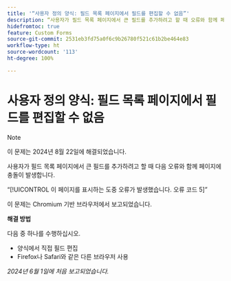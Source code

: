 ```yaml
---
title: '“사용자 정의 양식: 필드 목록 페이지에서 필드를 편집할 수 없음”'
description: “사용자가 필드 목록 페이지에서 큰 필드를 추가하려고 할 때 오류와 함께 페이지에 충돌이 발생합니다. 해결 방법을 사용할 수 있습니다.”
hidefromtoc: true
feature: Custom Forms
source-git-commit: 2531eb3fd75a0f6c9b26780f521c61b2be464e83
workflow-type: ht
source-wordcount: '113'
ht-degree: 100%

---
```



# 사용자 정의 양식: 필드 목록 페이지에서 필드를 편집할 수 없음

>[!NOTE]
>
>이 문제는 2024년 8월 22일에 해결되었습니다.

사용자가 필드 목록 페이지에서 큰 필드를 추가하려고 할 때 다음 오류와 함께 페이지에 충돌이 발생합니다.

“[!UICONTROL 이 페이지를 표시하는 도중 오류가 발생했습니다. 오류 코드 5]”

이 문제는 Chromium 기반 브라우저에서 보고되었습니다.

**해결 방법**

다음 중 하나를 수행하십시오.

* 양식에서 직접 필드 편집
* Firefox나 Safari와 같은 다른 브라우저 사용

_2024년 6월 1일에 처음 보고되었습니다._
